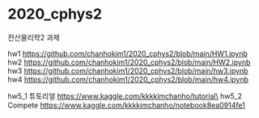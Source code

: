 # 2020_cphys2
전산물리학2 과제

hw1 https://github.com/chanhokim1/2020_cphys2/blob/main/HW1.ipynb \
hw2 https://github.com/chanhokim1/2020_cphys2/blob/main/HW2.ipynb \
hw3 https://github.com/chanhokim1/2020_cphys2/blob/main/hw3.ipynb \
hw4 https://github.com/chanhokim1/2020_cphys2/blob/main/hw4.ipynb

hw5_1 튜토리얼  https://www.kaggle.com/kkkkimchanho/tutorial\ 
hw5_2 Compete https://www.kaggle.com/kkkkimchanho/notebook8ea0914fe1

